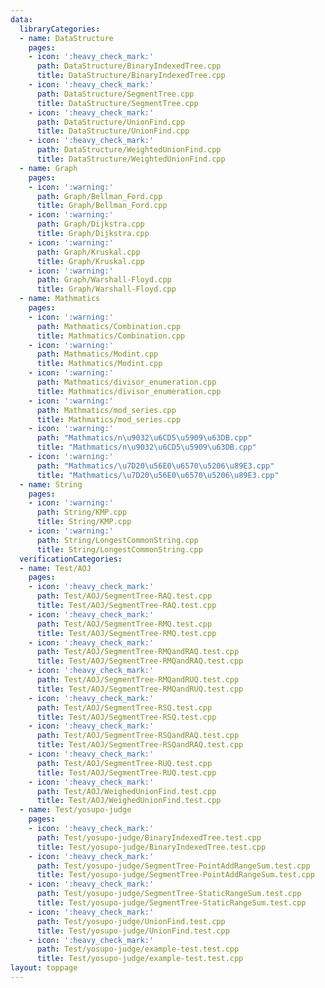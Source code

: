 ```yaml
---
data:
  libraryCategories:
  - name: DataStructure
    pages:
    - icon: ':heavy_check_mark:'
      path: DataStructure/BinaryIndexedTree.cpp
      title: DataStructure/BinaryIndexedTree.cpp
    - icon: ':heavy_check_mark:'
      path: DataStructure/SegmentTree.cpp
      title: DataStructure/SegmentTree.cpp
    - icon: ':heavy_check_mark:'
      path: DataStructure/UnionFind.cpp
      title: DataStructure/UnionFind.cpp
    - icon: ':heavy_check_mark:'
      path: DataStructure/WeightedUnionFind.cpp
      title: DataStructure/WeightedUnionFind.cpp
  - name: Graph
    pages:
    - icon: ':warning:'
      path: Graph/Bellman_Ford.cpp
      title: Graph/Bellman_Ford.cpp
    - icon: ':warning:'
      path: Graph/Dijkstra.cpp
      title: Graph/Dijkstra.cpp
    - icon: ':warning:'
      path: Graph/Kruskal.cpp
      title: Graph/Kruskal.cpp
    - icon: ':warning:'
      path: Graph/Warshall-Floyd.cpp
      title: Graph/Warshall-Floyd.cpp
  - name: Mathmatics
    pages:
    - icon: ':warning:'
      path: Mathmatics/Combination.cpp
      title: Mathmatics/Combination.cpp
    - icon: ':warning:'
      path: Mathmatics/Modint.cpp
      title: Mathmatics/Modint.cpp
    - icon: ':warning:'
      path: Mathmatics/divisor_enumeration.cpp
      title: Mathmatics/divisor_enumeration.cpp
    - icon: ':warning:'
      path: Mathmatics/mod_series.cpp
      title: Mathmatics/mod_series.cpp
    - icon: ':warning:'
      path: "Mathmatics/n\u9032\u6CD5\u5909\u63DB.cpp"
      title: "Mathmatics/n\u9032\u6CD5\u5909\u63DB.cpp"
    - icon: ':warning:'
      path: "Mathmatics/\u7D20\u56E0\u6570\u5206\u89E3.cpp"
      title: "Mathmatics/\u7D20\u56E0\u6570\u5206\u89E3.cpp"
  - name: String
    pages:
    - icon: ':warning:'
      path: String/KMP.cpp
      title: String/KMP.cpp
    - icon: ':warning:'
      path: String/LongestCommonString.cpp
      title: String/LongestCommonString.cpp
  verificationCategories:
  - name: Test/AOJ
    pages:
    - icon: ':heavy_check_mark:'
      path: Test/AOJ/SegmentTree-RAQ.test.cpp
      title: Test/AOJ/SegmentTree-RAQ.test.cpp
    - icon: ':heavy_check_mark:'
      path: Test/AOJ/SegmentTree-RMQ.test.cpp
      title: Test/AOJ/SegmentTree-RMQ.test.cpp
    - icon: ':heavy_check_mark:'
      path: Test/AOJ/SegmentTree-RMQandRAQ.test.cpp
      title: Test/AOJ/SegmentTree-RMQandRAQ.test.cpp
    - icon: ':heavy_check_mark:'
      path: Test/AOJ/SegmentTree-RMQandRUQ.test.cpp
      title: Test/AOJ/SegmentTree-RMQandRUQ.test.cpp
    - icon: ':heavy_check_mark:'
      path: Test/AOJ/SegmentTree-RSQ.test.cpp
      title: Test/AOJ/SegmentTree-RSQ.test.cpp
    - icon: ':heavy_check_mark:'
      path: Test/AOJ/SegmentTree-RSQandRAQ.test.cpp
      title: Test/AOJ/SegmentTree-RSQandRAQ.test.cpp
    - icon: ':heavy_check_mark:'
      path: Test/AOJ/SegmentTree-RUQ.test.cpp
      title: Test/AOJ/SegmentTree-RUQ.test.cpp
    - icon: ':heavy_check_mark:'
      path: Test/AOJ/WeighedUnionFind.test.cpp
      title: Test/AOJ/WeighedUnionFind.test.cpp
  - name: Test/yosupo-judge
    pages:
    - icon: ':heavy_check_mark:'
      path: Test/yosupo-judge/BinaryIndexedTree.test.cpp
      title: Test/yosupo-judge/BinaryIndexedTree.test.cpp
    - icon: ':heavy_check_mark:'
      path: Test/yosupo-judge/SegmentTree-PointAddRangeSum.test.cpp
      title: Test/yosupo-judge/SegmentTree-PointAddRangeSum.test.cpp
    - icon: ':heavy_check_mark:'
      path: Test/yosupo-judge/SegmentTree-StaticRangeSum.test.cpp
      title: Test/yosupo-judge/SegmentTree-StaticRangeSum.test.cpp
    - icon: ':heavy_check_mark:'
      path: Test/yosupo-judge/UnionFind.test.cpp
      title: Test/yosupo-judge/UnionFind.test.cpp
    - icon: ':heavy_check_mark:'
      path: Test/yosupo-judge/example-test.test.cpp
      title: Test/yosupo-judge/example-test.test.cpp
layout: toppage
---
```

